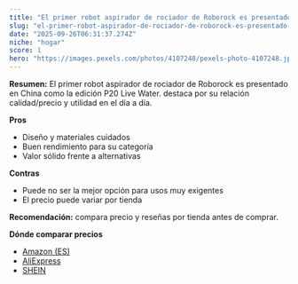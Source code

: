 ```yaml
---
title: "El primer robot aspirador de rociador de Roborock es presentado en China como la edición P20 Live Water."
slug: "el-primer-robot-aspirador-de-rociador-de-roborock-es-presentado-en-china-como-la"
date: "2025-09-26T06:31:37.274Z"
niche: "hogar"
score: 1
hero: "https://images.pexels.com/photos/4107248/pexels-photo-4107248.jpeg?auto=compress&cs=tinysrgb&fit=crop&h=627&w=1200&auto=compress&cs=tinysrgb&w=1200&h=675&fit=crop"
---
```


**Resumen:** El primer robot aspirador de rociador de Roborock es presentado en China como la edición P20 Live Water. destaca por su relación calidad/precio y utilidad en el día a día.

**Pros**
- Diseño y materiales cuidados
- Buen rendimiento para su categoría
- Valor sólido frente a alternativas

**Contras**
- Puede no ser la mejor opción para usos muy exigentes
- El precio puede variar por tienda

**Recomendación:** compara precio y reseñas por tienda antes de comprar.

**Dónde comparar precios**
- [Amazon (ES)](https://www.amazon.es/s?k=El%20primer%20robot%20aspirador%20de%20rociador%20de%20Roborock%20es%20presentado%20en%20China%20como%20la%20edici%C3%B3n%20P20%20Live%20Water.&tag=teknovashop25-21)
- [AliExpress](https://www.aliexpress.com/wholesale?SearchText=El%20primer%20robot%20aspirador%20de%20rociador%20de%20Roborock%20es%20presentado%20en%20China%20como%20la%20edici%C3%B3n%20P20%20Live%20Water.)
- [SHEIN](https://www.shein.com/pdsearch/El%20primer%20robot%20aspirador%20de%20rociador%20de%20Roborock%20es%20presentado%20en%20China%20como%20la%20edici%C3%B3n%20P20%20Live%20Water.)